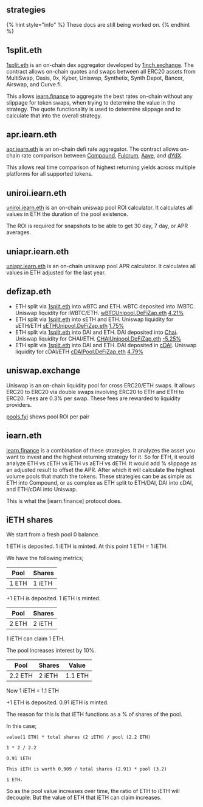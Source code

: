 ## strategies

{% hint style="info" %}
These docs are still being worked on.
{% endhint %}

## 1split.eth

[1split.eth](https://etherscan.io/address/1split.eth#code) is an on-chain dex aggregator developed by [1inch.exchange](https://1inch.exchange/). The contract allows on-chain quotes and swaps between all ERC20 assets from MultiSwap, Oasis, 0x, Kyber, Uniswap, Synthetix, Synth Depot, Bancor, Airswap, and Curve.fi.

This allows [iearn.finance](https://yearn.finance/earn) to aggregate the best rates on-chain without any slippage for token swaps, when trying to determine the value in the strategy. The quote functionality is used to determine slippage and to calculate that into the overall strategy.

## apr.iearn.eth

[apr.iearn.eth](https://etherscan.io/address/0x97ff4a1b787ade6b94cca95b61f79417c673331d#code) is an on-chain defi rate aggregator. The contract allows on-chain rate comparison between [Compound](http://compound.finance), [Fulcrum](https://fulcrum.trade/), [Aave](http://aave.com/), and [dYdX](http://dydx.exchange/).

This allows real time comparison of highest returning yields across multiple platforms for all supported tokens.

## uniroi.iearn.eth

[uniroi.iearn.eth](https://etherscan.io/address/0xd04ca0ae1cd8085438fdd8c22a76246f315c2687#readContract) is an on-chain uniswap pool ROI calculator. It calculates all values in ETH the duration of the pool existence.

The ROI is required for snapshots to be able to get 30 day, 7 day, or APR averages.

## uniapr.iearn.eth

[uniapr.iearn.eth](https://etherscan.io/address/0x4c70D89A4681b2151F56Dc2c3FD751aBb9CE3D95#readContract) is an on-chain uniswap pool APR calculator. It calculates all values in ETH adjusted for the last year.

## defizap.eth

- ETH split via [1split.eth](https://etherscan.io/address/1split.eth#code) into wBTC and ETH. wBTC deposited into iWBTC. Uniswap liquidity for iWBTC/ETH. [wBTCUnipool.DeFiZap.eth](https://zapper.fi/invest) [4.21%](https://pools.fyi/#/returns/0x4d2f5cfba55ae412221182d8475bc85799a5644b)
- ETH split via [1split.eth](https://etherscan.io/address/1split.eth#code) into sETH and ETH. Uniswap liquidity for sETH/ETH [sETHUnipool.DeFiZap.eth](https://zapper.fi/invest) [1.75%](https://pools.fyi/#/returns/0xe9cf7887b93150d4f2da7dfc6d502b216438f244)
- ETH split via [1split.eth](https://etherscan.io/address/1split.eth#code) into DAI and ETH. DAI deposited into [Chai](https://chai.money/). Uniswap liquidity for CHAI/ETH. [CHAIUnipool.DeFiZap.eth](https://app.uniswap.org/#/add/ETH/0x06AF07097C9Eeb7fD685c692751D5C66dB49c215) [-5.25%](https://pools.fyi/#/returns/0x6c3942b383bc3d0efd3f36efa1cbe7c8e12c8a2b?period=30)
- ETH split via [1split.eth](https://etherscan.io/address/1split.eth#code) into DAI and ETH. DAI deposited in [cDAI](https://compound.finance/). Uniswap liquidity for cDAI/ETH [cDAIPool.DeFiZap.eth](https://app.uniswap.org/#/add/ETH/0x5d3a536E4D6DbD6114cc1Ead35777bAB948E3643) [4.79%](https://pools.fyi/#/returns/0x34E89740adF97C3A9D3f63Cc2cE4a914382c230b?period=30)

## uniswap.exchange

Uniswap is an on-chain liquidity pool for cross ERC20/ETH swaps. It allows ERC20 to ERC20 via double swaps involving ERC20 to ETH and ETH to ERC20. Fees are 0.3% per swap. These fees are rewarded to liquidity providers.

[pools.fyi](https://pools.fyi/#/) shows pool ROI per pair

## iearn.eth

[iearn.finance](https://yearn.finance/earn) is a combination of these strategies. It analyzes the asset you want to invest and the highest returning strategy for it. So for ETH, it would analyze ETH vs cETH vs iETH vs aETH vs dETH. It would add % slippage as an adjusted result to offset the APR. After which it will calculate the highest volume pools that match the tokens. These strategies can be as simple as ETH into Compound, or as complex as ETH split to ETH/DAI, DAI into cDAI, and ETH/cDAI into Uniswap.

This is what the [iearn.finance] protocol does.

## iETH shares

We start from a fresh pool 0 balance.

1 ETH is deposited. 1 iETH is minted. At this point 1 ETH = 1 iETH.

We have the following metrics;

| Pool  | Shares |
| ----- | ------ |
| 1 ETH | 1 iETH |

+1 ETH is deposited. 1 iETH is minted.

| Pool  | Shares |
| ----- | ------ |
| 2 ETH | 2 iETH |

1 iETH can claim 1 ETH.

The pool increases interest by 10%.

| Pool    | Shares | Value   |
| ------- | ------ | ------- |
| 2.2 ETH | 2 iETH | 1.1 ETH |

Now 1 iETH = 1.1 ETH

+1 ETH is deposited. 0.91 iETH is minted.

The reason for this is that iETH functions as a % of shares of the pool.

In this case;

```
value(1 ETH) * total shares (2 iETH) / pool (2.2 ETH)

1 * 2 / 2.2

0.91 iETH

This iETH is worth 0.909 / total shares (2.91) * pool (3.2)

1 ETH.
```

So as the pool value increases over time, the ratio of ETH to iETH will decouple. But the value of ETH that iETH can claim increases.
